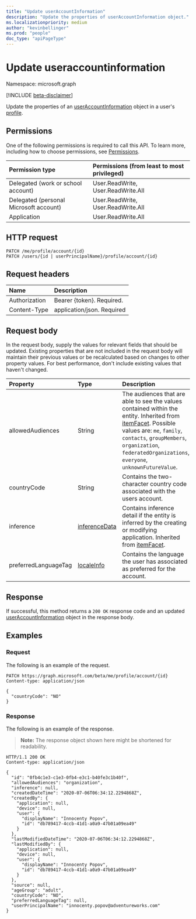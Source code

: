 ```yaml
---
title: "Update userAccountInformation"
description: "Update the properties of userAccountInformation object."
ms.localizationpriority: medium
author: "kevinbellinger"
ms.prod: "people"
doc_type: "apiPageType"
---
```


# Update useraccountinformation

Namespace: microsoft.graph

[!INCLUDE [beta-disclaimer](../../includes/beta-disclaimer.md)]

Update the properties of an [userAccountInformation](../resources/useraccountinformation.md) object in a user's [profile](../resources/profile.md).

## Permissions

One of the following permissions is required to call this API. To learn more, including how to choose permissions, see [Permissions](/graph/permissions-reference).

| Permission type                        | Permissions (from least to most privileged) |
|:---------------------------------------|:--------------------------------------------|
| Delegated (work or school account)     | User.ReadWrite, User.ReadWrite.All          |
| Delegated (personal Microsoft account) | User.ReadWrite, User.ReadWrite.All          |
| Application                            | User.ReadWrite.All                          |

## HTTP request

<!-- { "blockType": "ignored" } -->

```http
PATCH /me/profile/account/{id}
PATCH /users/{id | userPrincipalName}/profile/account/{id}
```

## Request headers

| Name           |Description                 |
|:---------------|:---------------------------|
| Authorization  | Bearer {token}. Required.  |
| Content-Type   | application/json. Required |

## Request body

In the request body, supply the values for relevant fields that should be updated. Existing properties that are not included in the request body will maintain their previous values or be recalculated based on changes to other property values. For best performance, don't include existing values that haven't changed.

|Property|Type|Description|
|:---|:---|:---|
|allowedAudiences|String|The audiences that are able to see the values contained within the entity. Inherited from [itemFacet](../resources/itemfacet.md). Possible values are: `me`, `family`, `contacts`, `groupMembers`, `organization`, `federatedOrganizations`, `everyone`, `unknownFutureValue`.|
|countryCode|String|Contains the two-character country code associated with the users account.  |
|inference|[inferenceData](../resources/inferencedata.md)|Contains inference detail if the entity is inferred by the creating or modifying application. Inherited from [itemFacet](../resources/itemfacet.md).|
|preferredLanguageTag|[localeInfo](../resources/localeinfo.md)|Contains the language the user has associated as preferred for the account.   |

## Response

If successful, this method returns a `200 OK` response code and an updated [userAccountInformation](../resources/useraccountinformation.md) object in the response body.

## Examples

### Request

The following is an example of the request.

<!-- {
  "blockType": "request",
  "name": "update_useraccountinformation"
}-->

```http
PATCH https://graph.microsoft.com/beta/me/profile/account/{id}
Content-type: application/json

{
  "countryCode": "NO"
}
```


### Response

The following is an example of the response.

> **Note:** The response object shown here might be shortened for readability.

<!-- {
  "blockType": "response",
  "truncated": true,
  "@odata.type": "microsoft.graph.userAccountInformation"
} -->

```http
HTTP/1.1 200 OK
Content-type: application/json

{
  "id": "0fb4c1e3-c1e3-0fb4-e3c1-b40fe3c1b40f",
  "allowedAudiences": "organization",
  "inference": null,
  "createdDateTime": "2020-07-06T06:34:12.2294868Z",
  "createdBy": {
    "application": null,
    "device": null,
    "user": {
      "displayName": "Innocenty Popov",
      "id": "db789417-4ccb-41d1-a0a9-47b01a09ea49"
    }
  },
  "lastModifiedDateTime": "2020-07-06T06:34:12.2294868Z",
  "lastModifiedBy": {
    "application": null,
    "device": null,
    "user": {
      "displayName": "Innocenty Popov",
      "id": "db789417-4ccb-41d1-a0a9-47b01a09ea49"
    }
  },
  "source": null,
  "ageGroup": "adult",
  "countryCode": "NO",
  "preferredLanguageTag": null,
  "userPrincipalName": "innocenty.popov@adventureworks.com"
}
```


